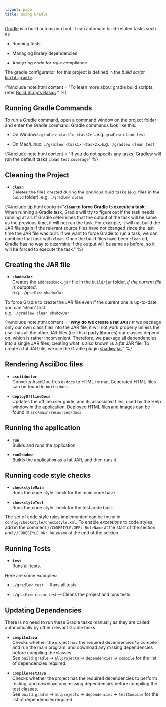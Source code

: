 ```yaml
---
layout: page
title: Using Gradle
---
```


[Gradle](https://gradle.org/) is a build automation tool. It can
automate build-related tasks such as

  - Running tests

  - Managing library dependencies

  - Analyzing code for style compliance

The gradle configuration for this project is defined in the *build
script* [`build.gradle`](../build.gradle).

{%include note.html content = "To learn more about gradle build scripts, refer [Build Scripts
Basics](https://docs.gradle.org/current/userguide/tutorial_using_tasks.html)." %}

## Running Gradle Commands

To run a Gradle command, open a command window on the project folder and
enter the Gradle command. Gradle commands look like this:

  - On Windows: `gradlew <task1> <task2> …​` e.g. `gradlew clean test`

  - On Mac/Linux: `./gradlew <task1> <task2>…​` e.g. `./gradlew clean
    test`

{%include note.html content = "If you do not specify any tasks, Gradlew will run the default tasks
`clean` `test` `coverage`" %}

## Cleaning the Project

  - **`clean`**  
    Deletes the files created during the previous build tasks (e.g.
    files in the `build` folder). e.g. `./gradlew clean`

{%include tip.html content="**`clean` to force Gradle to execute a task**:  
When running a Gradle task, Gradle will try to figure out if the task
needs running at all. If Gradle determines that the output of the task
will be same as the previous time, it will not run the task. For
example, it will not build the JAR file again if the relevant source
files have not changed since the last time the JAR file was built. If we
want to force Gradle to run a task, we can combine that task with
`clean`. Once the build files have been `clean` ed, Gradle has no way to
determine if the output will be same as before, so it will be forced to
execute the task." %}

## Creating the JAR file

  - **`shadowJar`**  
    Creates the `addressbook.jar` file in the `build/jar` folder, *if
    the current file is outdated*.  
    e.g. `./gradlew shadowJar`

To force Gradle to create the JAR file even if the current one is
up-to-date, you can ‘clean’ first.  
e.g. `./gradlew clean shadowJar`

{%include note.html content = "**Why do we create a fat JAR?** If we package only our own class files
into the JAR file, it will not work properly unless the user has all the
other JAR files (i.e. third party libraries) our classes depend on,
which is rather inconvenient. Therefore, we package all dependencies
into a single JAR files, creating what is also known as a *fat* JAR
file. To create a fat JAR file, we use the Gradle plugin [shadow
jar](https://github.com/johnrengelman/shadow)." %}

## Rendering AsciiDoc files

  - **`asciidoctor`**  
    Converts AsciiDoc files in `docs` to HTML format. Generated HTML
    files can be found in `build/docs`.

  - **`deployOfflineDocs`**  
    Updates the offline user guide, and its associated files, used by
    the Help window in the application. Deployed HTML files and images
    can be found in `src/main/resources/docs`.

## Running the application

  - **`run`**  
    Builds and runs the application.

  - **`runShadow`**  
    Builds the application as a fat JAR, and then runs it.

## Running code style checks

  - **`checkstyleMain`**  
    Runs the code style check for the main code base

  - **`checkstyleTest`**  
    Runs the code style check for the test code base

The set of code style rules implemented can be found in
`config/checkstyle/checkstyle.xml`. To enable *exceptions* to code
styles, add in the comment `//CODESTYLE.OFF: RuleName` at the start of
the section and `//CODESTYLE.ON: RuleName` at the end of the section.

## Running Tests

  - **`test`**  
    Runs all tests.

Here are some examples:

  - `./gradlew test` — Runs all tests

  - `./gradlew clean test` — Cleans the project and runs tests

## Updating Dependencies

There is no need to run these Gradle tasks manually as they are called
automatically by other relevant Gradle tasks.

  - **`compileJava`**  
    Checks whether the project has the required dependencies to compile
    and run the main program, and download any missing dependencies
    before compiling the classes.  
    See `build.gradle` → `allprojects` → `dependencies` → `compile` for
    the list of dependencies required.

  - **`compileTestJava`**  
    Checks whether the project has the required dependencies to perform
    testing, and download any missing dependencies before compiling the
    test classes.  
    See `build.gradle` → `allprojects` → `dependencies` → `testCompile`
    for the list of dependencies required.
